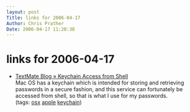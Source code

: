 ```yaml
---
layout: post
Title: links for 2006-04-17  
Author: Chris Prather
Date: 2006-04-17 11:20:38
---
```


# links for 2006-04-17
<ul class="delicious">
	<li>
		<div class="delicious-link"><a href="http://macromates.com/blog/archives/2006/04/17/keychain-access-from-shell/">TextMate Blog » Keychain Access from Shell</a></div>
		<div class="delicious-extended">Mac OS has a keychain which is intended for storing and retrieving passwords in a secure fashion, and this service can fortunately be accessed from shell, so that is what I use for my passwords.</div>
		<div class="delicious-tags">(tags: <a href="http://del.icio.us/perigrin/osx">osx</a> <a href="http://del.icio.us/perigrin/apple">apple</a> <a href="http://del.icio.us/perigrin/keychain">keychain</a>)</div>
	</li>
</ul>

